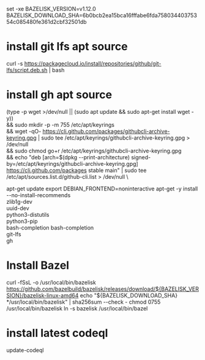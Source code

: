 set -xe
BAZELISK_VERSION=v1.12.0
BAZELISK_DOWNLOAD_SHA=6b0bcb2ea15bca16fffabe6fda75803440375354c085480fe361d2cbf32501db

# install git lfs apt source
curl -s https://packagecloud.io/install/repositories/github/git-lfs/script.deb.sh | bash

# install gh apt source
(type -p wget >/dev/null || (sudo apt update && sudo apt-get install wget -y)) \
&& sudo mkdir -p -m 755 /etc/apt/keyrings \
&& wget -qO- https://cli.github.com/packages/githubcli-archive-keyring.gpg | sudo tee /etc/apt/keyrings/githubcli-archive-keyring.gpg > /dev/null \
&& sudo chmod go+r /etc/apt/keyrings/githubcli-archive-keyring.gpg \
&& echo "deb [arch=$(dpkg --print-architecture) signed-by=/etc/apt/keyrings/githubcli-archive-keyring.gpg] https://cli.github.com/packages stable main" | sudo tee /etc/apt/sources.list.d/github-cli.list > /dev/null \

apt-get update
export DEBIAN_FRONTEND=noninteractive
apt-get -y install --no-install-recommends \
    zlib1g-dev \
    uuid-dev \
    python3-distutils \
    python3-pip \
    bash-completion
    bash-completion \
    git-lfs \
    gh

# Install Bazel
curl -fSsL -o /usr/local/bin/bazelisk https://github.com/bazelbuild/bazelisk/releases/download/${BAZELISK_VERSION}/bazelisk-linux-amd64
echo "${BAZELISK_DOWNLOAD_SHA} */usr/local/bin/bazelisk" | sha256sum --check -
chmod 0755 /usr/local/bin/bazelisk
ln -s bazelisk /usr/local/bin/bazel
# install latest codeql
update-codeql
